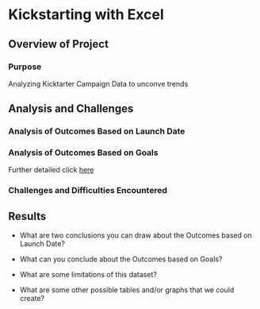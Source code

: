 # Kickstarting with Excel

## Overview of Project

### Purpose
Analyzing Kicktarter Campaign Data to unconve trends

## Analysis and Challenges

### Analysis of Outcomes Based on Launch Date

### Analysis of Outcomes Based on Goals
Further detailed click [here](https://github.com/joshb738/kickstarter-analysis/blob/main/Resources/Outcomes_vs_Goals.png)

### Challenges and Difficulties Encountered

## Results

- What are two conclusions you can draw about the Outcomes based on Launch Date?

- What can you conclude about the Outcomes based on Goals?

- What are some limitations of this dataset?

- What are some other possible tables and/or graphs that we could create?

